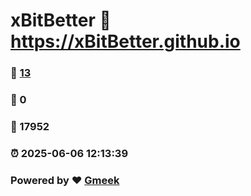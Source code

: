 # xBitBetter :link: https://xBitBetter.github.io 
### :page_facing_up: [13](https://xBitBetter.github.io/tag.html) 
### :speech_balloon: 0 
### :hibiscus: 17952 
### :alarm_clock: 2025-06-06 12:13:39 
### Powered by :heart: [Gmeek](https://github.com/Meekdai/Gmeek)
